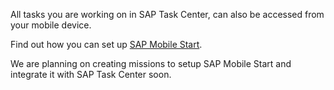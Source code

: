 All tasks you are working on in SAP Task Center, can also be accessed from your mobile device.

Find out how you can set up [SAP Mobile Start](https://help.sap.com/docs/TASK_CENTER/08cbda59b4954e93abb2ec85f1db399d/cb7cab6f831340f7aded1062ac82ce08.html?version=Cloud&locale=en-US).

We are planning on creating missions to setup SAP Mobile Start and integrate it with SAP Task Center soon.

